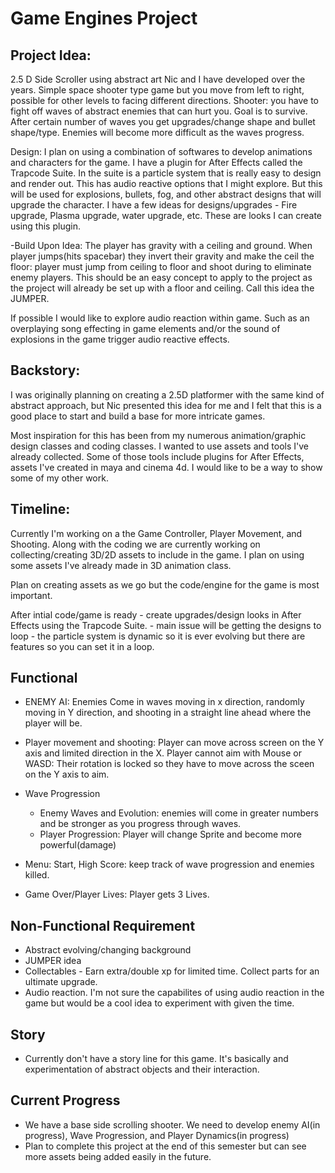 # Game Engines Project

## Project Idea:
2.5 D Side Scroller using abstract art Nic and I have developed over the years.
Simple space shooter type game but you move from left to right, possible for other levels to facing different directions. Shooter: you have to fight off waves of abstract enemies that can hurt you. Goal is to survive. After certain number of waves you get upgrades/change shape and bullet shape/type. Enemies will become more difficult as the waves progress. 

Design: I plan on using a combination of softwares to develop animations and characters for the game. I have a plugin for After Effects called the Trapcode Suite. In the suite is a particle system that is really easy to design and render out. This has audio reactive options that I might explore. But this will be used for explosions, bullets, fog, and other abstract designs that will upgrade the character. I have a few ideas for designs/upgrades - Fire upgrade, Plasma upgrade, water upgrade, etc. These are looks I can create using this plugin.

-Build Upon Idea: The player has gravity with a ceiling and ground. When player jumps(hits spacebar) they invert their gravity and make the ceil the floor: player must jump from ceiling to floor and shoot during to eliminate enemy players. This should be an easy concept to apply to the project as the project will already be set up with a floor and ceiling. Call this idea the JUMPER.

If possible I would like to explore audio reaction within game. Such as an overplaying song effecting in game elements and/or the sound of explosions in the game trigger audio reactive effects.


## Backstory:
I was originally planning on creating a 2.5D platformer with the same kind of abstract approach, but Nic presented this idea for me and I felt that this is a good place to start and build a base for more intricate games.

Most inspiration for this has been from my numerous animation/graphic design classes and coding classes. I wanted to use assets and tools I've already collected. Some of those tools include plugins for After Effects, assets I've created in maya and cinema 4d. I would like to be a way to show some of my other work.

## Timeline:
Currently I'm working on a the Game Controller, Player Movement, and Shooting. Along with the coding we are currently working on collecting/creating 3D/2D assets to include in the game. I plan on using some assets I've already made in 3D animation class.

Plan on creating assets as we go but the code/engine for the game is most important.

After intial code/game is ready - create upgrades/design looks in After Effects using the Trapcode Suite. - main issue will be getting the designs to loop - the particle system is dynamic so it is ever evolving but there are features so you can set it in a loop. 

## Functional  
* ENEMY AI: Enemies Come in waves moving in x direction, randomly moving in Y direction, and shooting in a straight line ahead where the player will be.
* Player movement and shooting: Player can move across screen on the Y axis and limited direction in the X. Player cannot aim with Mouse or WASD: Their rotation is locked so they have to move across the sceen on the Y axis to aim.
* Wave Progression
  * Enemy Waves and Evolution: enemies will come in greater numbers and be stronger as you progress through waves.
  * Player Progression: Player will change Sprite and become more powerful(damage)

* Menu: Start, High Score: keep track of wave progression and enemies killed.
* Game Over/Player Lives: Player gets 3 Lives.

## Non-Functional Requirement
* Abstract evolving/changing background  
* JUMPER idea
* Collectables - Earn extra/double xp for limited time. Collect parts for an ultimate upgrade.
* Audio reaction. I'm not sure the capabilites of using audio reaction in the game but would be a cool idea to experiment with given the time. 

## Story
* Currently don't have a story line for this game. It's basically and experimentation of abstract objects and their interaction.

## Current Progress
* We have a base side scrolling shooter. We need to develop enemy AI(in progress), Wave Progression, and Player Dynamics(in progress)
* Plan to complete this project at the end of this semester but can see more assets being added easily in the future.
